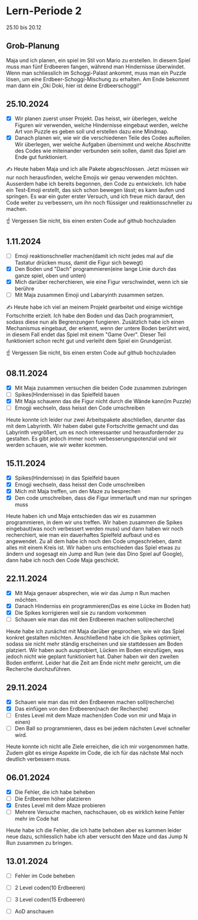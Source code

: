 # Lern-Periode 2

25.10 bis 20.12

## Grob-Planung

Maja und ich planen, ein spiel im Stil von Mario zu erstellen. In diesem Spiel muss man fünf Erdbeeren fangen, während man Hindernisse überwindet. Wenn man schliesslich im Schoggi-Palast ankommt, muss man ein Puzzle lösen, um eine Erdbeer-Schoggi-Mischung zu erhalten. Am Ende bekommt man dann ein „Oki Doki, hier ist deine Erdbeerschoggi!“

## 25.10.2024

- [x] Wir planen zuerst unser Projekt. Das heisst, wir überlegen, welche Figuren wir verwenden, welche Hindernisse eingebaut werden, welche Art von Puzzle es geben soll und 
      erstellen dazu eine Mindmap.
- [x] Danach planen wir, wie wir die verschiedenen Teile des Codes aufteilen. Wir überlegen, wer welche Aufgaben übernimmt und welche Abschnitte des Codes wie miteinander 
      verbunden sein sollen, damit das Spiel am Ende gut funktioniert.

✍️ Heute haben Maja und ich alle Pakete abgeschlossen. Jetzt müssen wir nur noch herausfinden, welche Emojis wir genau verwenden möchten. Ausserdem habe ich bereits begonnen, den Code zu entwickeln. Ich habe ein Test-Emoji erstellt, das sich schon bewegen lässt; es kann laufen und springen. Es war ein guter erster Versuch, und ich freue mich darauf, den Code weiter zu verbessern, um ihn noch flüssiger und reaktionsschneller zu machen.

☝️ Vergessen Sie nicht, bis einen ersten Code auf github hochzuladen

## 1.11.2024

- [ ] Emoji reaktionschneller machen(damit ich nicht jedes mal auf die Tastatur drücken muss, damit die Figur sich bewegt)
- [x] Den  Boden und "Dach" programmieren(eine lange Linie durch das ganze spiel, oben und unten)
- [x] Mich darüber recherchieren, wie eine Figur verschwindet, wenn ich sie berühre
- [ ] Mit Maja zusammen Emoji und Labaryinth zusammen setzen.

✍️ Heute habe ich viel an meinem Projekt gearbeitet und einige wichtige Fortschritte erzielt. Ich habe den Boden und das Dach programmiert, sodass diese nun als Begrenzungen fungieren. Zusätzlich habe ich einen Mechanismus eingebaut, der erkennt, wenn der untere Boden berührt wird, in diesem Fall endet das Spiel mit einem "Game Over". Dieser Teil funktioniert schon recht gut und verleiht dem Spiel ein Grundgerüst.



☝️ Vergessen Sie nicht, bis einen ersten Code auf github hochzuladen

## 08.11.2024

- [x] Mit Maja zusammen versuchen die beiden Code zusammen zubringen
- [ ] Spikes(Hindernisse) in das Spielfeld bauen
- [x] Mit Maja schauenn das die Figur nicht durch die Wände kann(im Puzzle)
- [ ] Emogji wechseln, dass heisst den Code umschreiben

Heute konnte ich leider nur zwei Arbeitspakete abschließen, darunter das mit dem Labyrinth. Wir haben dabei gute Fortschritte gemacht und das Labyrinth vergrößert, um es noch interessanter und herausfordernder zu gestalten. Es gibt jedoch immer noch verbesserungspotenzial und wir werden schauen, wie wir weiter kommen.

## 15.11.2024

- [x] Spikes(Hindernisse) in das Spielfeld bauen
- [x] Emogji wechseln, dass heisst den Code umschreiben
- [x] Mich mit Maja treffen, um den Maze zu besprechen
- [x] Den code umschreiben, dass die Figur immerlauft und man nur springen muss

Heute haben ich und Maja entschieden das wir es zusammen programmieren, in dem wir uns treffen. Wir haben zusammen die Spikes eingebaut(was noch verbessert werden muss) und dann haben wir noch recherchiert, wie man ein dauerhaftes Spielfeld aufbaut und es angewendet. Zu all dem habe ich noch den Code umgeschrieben, damit alles mit einem Kreis ist. Wir haben uns entschieden das Spiel etwas zu ändern und sogesagt ein Jump and Run (wie das Dino Spiel auf Google), dann habe ich noch den Code Maja geschickt.

## 22.11.2024

- [x] Mit Maja genauer absprechen, wie wir das Jump n Run machen möchten.
- [x] Danach Hinderniss ein programmieren(Das es eine Lücke im Boden hat)
- [x] Die Spikes korrigieren weil sie zu random vorkommen
- [ ] Schauen wie man das mit den Erdbeeren machen soll(recherche)

Heute habe ich zunächst mit Maja darüber gesprochen, wie wir das Spiel konkret gestalten möchten. Anschließend habe ich die Spikes optimiert, sodass sie nicht mehr ständig erscheinen und sie stattdessen am Boden platziert. Wir haben auch ausprobiert, Lücken im Boden einzufügen, was jedoch nicht wie geplant funktioniert hat. Daher haben wir den zweiten Boden entfernt. Leider hat die Zeit am Ende nicht mehr gereicht, um die Recherche durchzuführen.

## 29.11.2024

- [x] Schauen wie man das mit den Erdbeeren machen soll(recherche)
- [x] Das einfügen von den Erdbeeren(nach der Recherche)
- [ ] Erstes Level mit dem Maze machen(den Code von mir und Maja in einen)
- [ ] Den Ball so programmieren, dass es bei jedem nächsten Level schneller wird.
      
Heute konnte ich nicht alle Ziele erreichen, die ich mir vorgenommen hatte. Zudem gibt es einige Aspekte im Code, die ich für das nächste Mal noch deutlich verbessern muss.

## 06.01.2024

- [x] Die Fehler, die ich habe beheben
- [ ] Die Erdbeeren höher platzieren
- [x] Erstes Level mit dem Maze probieren
- [ ] Mehrere Versuche machen, nachschauen, ob es wirklich keine Fehler mehr im Code hat

Heute habe ich die Fehler, die ich hatte behoben aber es kammen leider neue dazu, schliesslich habe ich aber versucht den Maze und das Jump N Run zusammen zu bringen.


## 13.01.2024

- [ ] Fehler im Code beheben
- [ ] 2 Level coden(10 Erdbeeren)
- [ ] 3 Level coden(15 Erdbeeren)
- [ ] AoD anschauen






